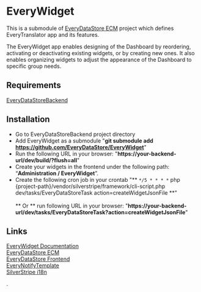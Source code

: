 # EveryWidget #

This is a submodule of [EveryDataStore ECM](https://everydatastore.org) project which defines EveryTranslator app and its features.

The EveryWidget app enables designing of the Dashboard by reordering, activating or deactivating existing widgets, or by creating new ones. 
It also enables organizing widgets to adjust the appearance of the Dashboard to specific group needs.


## Requirements ##
[EveryDataStoreBackend](https://github.com/EveryDataStore/EveryDataStoreBackend)<br/>


## Installation ##
- Go to EveryDataStoreBackend project directory
- Add EveryWidget as a submodule "**git submodule add https://github.com/EveryDataStore/EveryWidget**"
- Run the following URL in your browser: "**https://your-backend-url/dev/build/?flush=all**"
- Create your widgets in the frontend under the following path: “**Administration / EveryWidget**”.
- Create the following cron job in your crontab
  "** `*/5 * * * *` php {project-path}/vendor/silverstripe/framework/cli-script.php dev/tasks/EveryDataStoreTask action=createWidgetJsonFile **"<br/>
  <br/>
  ** Or ** run following URL in your browser: "**https://your-backend-url/dev/tasks/EveryDataStoreTask?action=createWidgetJsonFile**"
  
  
## Links ##
[EveryWidget Documentation](https://ceverydatastore.org/en/apps/everywidget)<br/> 
[EveryDataStore ECM](https://github.com/EveryDataStore/EveryDataStoreECM)<br/> 
[EveryDataStore Frontend](https://github.com/EveryDataStore/EveryDataStoreFrontend)<br/>
[EveryNotifyTemplate](https://github.com/EveryDataStore/EveryNotifyTemplate)<br/> 
[SilverStripe i18n](https://docs.silverstripe.org/en/5/developer_guides/i18n/)<br/> 



.